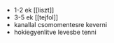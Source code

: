 - 1-2 ek [[liszt]]
- 3-5 ek [[tejfol]]
- kanallal csomomentesre keverni
- hokiegyenlitve levesbe tenni